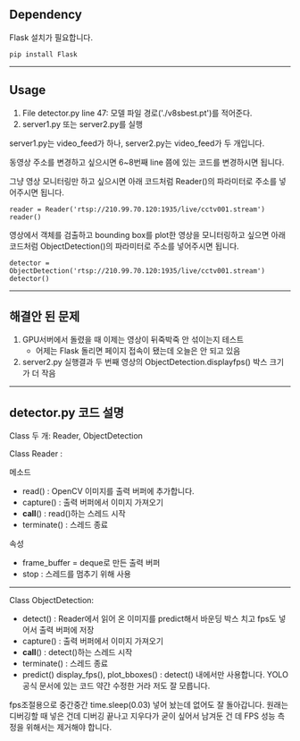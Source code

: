 ## Dependency
Flask 설치가 필요합니다.
```
pip install Flask
```

***

## Usage

1. File detector.py line 47: 모델 파일 경로('./v8sbest.pt')를 적어준다.
2. server1.py 또는 server2.py를 실행

server1.py는 video_feed가 하나, server2.py는 video_feed가 두 개입니다.

동영상 주소를 변경하고 싶으시면 6~8번째 line 쯤에 있는 코드를 변경하시면 됩니다.

그냥 영상 모니터링만 하고 싶으시면 아래 코드처럼 Reader()의 파라미터로 주소를 넣어주시면 됩니다.

```
reader = Reader('rtsp://210.99.70.120:1935/live/cctv001.stream')
reader()
```


영상에서 객체를 검출하고 bounding box를 plot한 영상을 모니터링하고 싶으면 아래 코드처럼 ObjectDetection()의 파라미터로 주소를 넣어주시면 됩니다.

```
detector = ObjectDetection('rtsp://210.99.70.120:1935/live/cctv001.stream')
detector()
```

***

## 해결안 된 문제

1. GPU서버에서 돌렸을 때 이제는 영상이 뒤죽박죽 안 섞이는지 테스트
    - 어제는 Flask 돌리면 페이지 접속이 됐는데 오늘은 안 되고 있음
2. server2.py 실행결과 두 번째 영상의 ObjectDetection.displayfps() 박스 크기가 더 작음

***

## detector.py 코드 설명

Class 두 개: Reader, ObjectDetection



Class Reader : 



메소드
- read() : OpenCV 이미지를 출력 버퍼에 추가합니다.
- capture() : 출력 버퍼에서 이미지 가져오기
- __call__() :  read()하는 스레드 시작
- terminate() : 스레드 종료



속성
- frame_buffer = deque로 만든 출력 버퍼
- stop : 스레드를 멈추기 위해 사용



***



Class ObjectDetection:
- detect() : Reader에서 읽어 온 이미지를 predict해서 바운딩 박스 치고 fps도 넣어서  출력 버퍼에 저장
- capture() : 출력 버퍼에서 이미지 가져오기
- __call__() :  detect()하는 스레드 시작
- terminate() : 스레드 종료
- predict() display_fps(), plot_bboxes() : detect() 내에서만 사용합니다. YOLO공식 문서에 있는 코드 약간 수정한 거라 저도 잘 모릅니다.



fps조절용으로 중간중간 time.sleep(0.03) 넣어 놨는데 없어도 잘 돌아갑니다. 원래는 디버깅할 때 넣은 건데 디버깅 끝나고 지우다가 굳이 싶어서 남겨둔 건 데 FPS 성능 측정을 위해서는 제거해야 합니다.